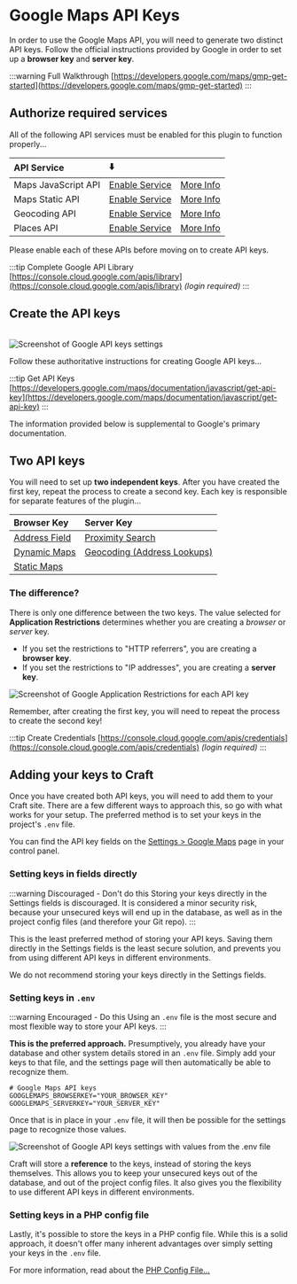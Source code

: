 # Google Maps API Keys

In order to use the Google Maps API, you will need to generate two distinct API keys. Follow the official instructions provided by Google in order to set up a **browser key** and **server key**.

:::warning Full Walkthrough
[https://developers.google.com/maps/gmp-get-started](https://developers.google.com/maps/gmp-get-started)
:::

## Authorize required services

All of the following API services must be enabled for this plugin to function properly...

| API Service         | ⬇️     |      |
|:--------------------|:-------|------|
| Maps JavaScript API | [Enable Service](https://console.cloud.google.com/apis/library/maps-backend.googleapis.com) | [More Info](https://developers.google.com/maps/documentation/javascript/overview)
| Maps Static API     | [Enable Service](https://console.cloud.google.com/apis/library/static-maps-backend.googleapis.com) | [More Info](https://developers.google.com/maps/documentation/maps-static/overview)
| Geocoding API       | [Enable Service](https://console.cloud.google.com/apis/library/geocoding-backend.googleapis.com) | [More Info](https://developers.google.com/maps/documentation/geocoding/overview)
| Places API          | [Enable Service](https://console.cloud.google.com/apis/library/places-backend.googleapis.com) | [More Info](https://developers.google.com/places/web-service/overview)

Please enable each of these APIs before moving on to create API keys.

:::tip Complete Google API Library
[https://console.cloud.google.com/apis/library](https://console.cloud.google.com/apis/library) _(login required)_
:::

## Create the API keys

<img class="dropshadow" :src="$withBase('/images/api-keys/without-keys.png')" alt="Screenshot of Google API keys settings" style="max-width:630px; margin-top:16px;">

Follow these authoritative instructions for creating Google API keys...

:::tip Get API Keys
[https://developers.google.com/maps/documentation/javascript/get-api-key](https://developers.google.com/maps/documentation/javascript/get-api-key)
:::

The information provided below is supplemental to Google's primary documentation.

## Two API keys
 
You will need to set up **two independent keys**. After you have created the first key, repeat the process to create a second key. Each key is responsible for separate features of the plugin...

| Browser Key                      | Server Key
|:---------------------------------|:-----------
| [Address Field](/address-field/) | [Proximity Search](/proximity-search/)
| [Dynamic Maps](/dynamic-maps/)   | [Geocoding (Address Lookups)](/geocoding/)
| [Static Maps](/static-maps/)     |

### The difference?

There is only one difference between the two keys. The value selected for **Application Restrictions** determines whether you are creating a _browser_ or _server_ key.

 - If you set the restrictions to "HTTP referrers", you are creating a **browser key**.
 - If you set the restrictions to "IP addresses", you are creating a **server key**.

<img class="dropshadow" :src="$withBase('/images/api-keys/application-restrictions.png')" alt="Screenshot of Google Application Restrictions for each API key" style="max-width:630px">

Remember, after creating the first key, you will need to repeat the process to create the second key!

:::tip Create Credentials
[https://console.cloud.google.com/apis/credentials](https://console.cloud.google.com/apis/credentials) _(login required)_
:::

## Adding your keys to Craft

Once you have created both API keys, you will need to add them to your Craft site. There are a few different ways to approach this, so go with what works for your setup. The preferred method is to set your keys in the project's `.env` file.

You can find the API key fields on the [Settings > Google Maps](/getting-started/settings/#google-api-keys) page in your control panel.

### Setting keys in fields directly

:::warning Discouraged - Don't do this
Storing your keys directly in the Settings fields is discouraged. It is considered a minor security risk, because your unsecured keys will end up in the database, as well as in the project config files (and therefore your Git repo).
:::

This is the least preferred method of storing your API keys. Saving them directly in the Settings fields is the least secure solution, and prevents you from using different API keys in different environments.

We do not recommend storing your keys directly in the Settings fields.

### Setting keys in `.env`

:::warning Encouraged - Do this
Using an `.env` file is the most secure and most flexible way to store your API keys.
:::

**This is the preferred approach.** Presumptively, you already have your database and other system details stored in an `.env` file. Simply add your keys to that file, and the settings page will then automatically be able to recognize them.

```shell script
# Google Maps API keys
GOOGLEMAPS_BROWSERKEY="YOUR_BROWSER_KEY"
GOOGLEMAPS_SERVERKEY="YOUR_SERVER_KEY"
```

Once that is in place in your `.env` file, it will then be possible for the settings page to recognize those values.

<img class="dropshadow" :src="$withBase('/images/api-keys/with-keys.png')" alt="Screenshot of Google API keys settings with values from the .env file" style="max-width:630px">

Craft will store a **reference** to the keys, instead of storing the keys themselves. This allows you to keep your unsecured keys out of the database, and out of the project config files. It also gives you the flexibility to use different API keys in different environments.

### Setting keys in a PHP config file

Lastly, it's possible to store the keys in a PHP config file. While this is a solid approach, it doesn't offer many inherent advantages over simply setting your keys in the `.env` file.

For more information, read about the [PHP Config File...](/getting-started/config/)
